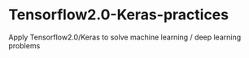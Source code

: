 # Tensorflow2.0-Keras-practices
Apply Tensorflow2.0/Keras to solve machine learning / deep learning problems

